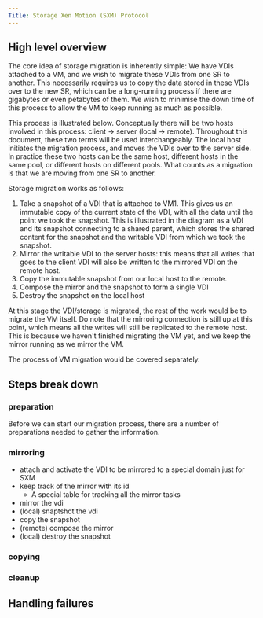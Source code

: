 ```yaml
---
Title: Storage Xen Motion (SXM) Protocol
---
```


## High level overview

The core idea of storage migration is inherently simple: We have VDIs attached to a VM, and we wish to migrate these VDIs from one SR to another. This necessarily requires us to copy the data stored in these VDIs over to the new SR, which can be a long-running process if there are gigabytes or even petabytes of them. We wish to minimise the down time of this process to allow the VM to keep running as much as possible.

This process is illustrated below. Conceptually there will be two hosts involved in this process: client -> server (local -> remote). Throughout this document, these two terms will be used interchangeably. The local host initiates the migration process, and moves the VDIs over to the server side. In practice these two hosts can be the same host, different hosts in the same pool, or different hosts on different pools. What counts as a migration is that we are moving from one  SR to another.

Storage migration works as follows:
1. Take a snapshot of a VDI that is attached to VM1. This gives us an immutable copy of the current state of the VDI, with all the data until the point we took the snapshot. This is illustrated in the diagram as a VDI and its snapshot connecting to a shared parent, which stores the shared content for the snapshot and the writable VDI from which we took the snapshot. 
2. Mirror the writable VDI to the server hosts: this means that all writes that goes to the client VDI will also be written to the mirrored VDI on the remote host.
3. Copy the immutable snapshot from our local host to the remote. 
4. Compose the mirror and the snapshot to form a single VDI 
5. Destroy the snapshot on the local host

At this stage the VDI/storage is migrated, the rest of the work would be to migrate the VM itself. Do note that the mirroring connection is still up at this point, which means all the writes will still be replicated to the remote host. This is because we haven't finished migrating the VM yet, and we keep the mirror running as we mirror the VM.

The process of VM migration would be covered separately.


## Steps break down


### preparation

Before we can start our migration process, there are a number of preparations needed to gather the information.


### mirroring

- attach and activate the VDI to be mirrored to a special domain just for SXM
- keep track of the mirror with its id
  - A special table for tracking all the mirror tasks
- mirror the vdi
- (local) snaptshot the vdi
- copy the snapshot
- (remote) compose the mirror 
- (local) destroy the snapshot




### copying


### cleanup


## Handling failures